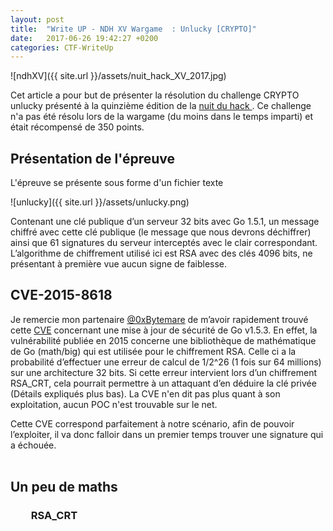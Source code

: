```yaml
---
layout: post
title:  "Write UP - NDH XV Wargame  : Unlucky [CRYPTO]"
date:   2017-06-26 19:42:27 +0200
categories: CTF-WriteUp
---
```


![ndhXV]({{ site.url }}/assets/nuit_hack_XV_2017.jpg)

Cet article a pour but de présenter la résolution du challenge CRYPTO unlucky présenté à la quinzième édition de la <a href="https://nuitduhack.com"> nuit du hack </a>. Ce challenge n'a pas été résolu lors de la wargame (du moins dans le temps imparti) et était récompensé de 350 points.
<br/>


<h2> <b>Présentation de l'épreuve </b></h2>

L'épreuve se présente sous forme d'un fichier texte

![unlucky]({{ site.url }}/assets/unlucky.png)

Contenant une clé publique d’un serveur 32 bits avec Go 1.5.1, un message chiffré avec cette clé publique (le message que nous devrons déchiffrer) ainsi que 61 signatures du serveur interceptés avec le clair correspondant.
L’algorithme de chiffrement utilisé ici est RSA avec des clés 4096 bits, ne présentant à première vue aucun signe de faiblesse.

<h2><b>CVE-2015-8618</b></h2>
Je remercie mon partenaire <a href="https://twitter.com/0xBytemare">@0xBytemare</a> de m’avoir rapidement trouvé cette <a href = "http://www.openwall.com/lists/oss-security/2016/01/13/7">CVE</a> concernant une mise à jour de sécurité de Go v1.5.3.
En effet, la vulnérabilité publiée en 2015 concerne une bibliothèque de mathématique de Go (math/big) qui est utilisée pour le chiffrement RSA. Celle ci a la probabilité d’effectuer une erreur de calcul de 1/2^26 (1 fois sur 64 millions) sur une architecture 32 bits. Si cette erreur intervient lors d’un chiffrement RSA_CRT, cela pourrait permettre à un attaquant d’en déduire la clé privée (Détails expliqués plus bas). La CVE n'en dit pas plus quant à son exploitation, aucun POC n'est trouvable sur le net.

Cette CVE correspond parfaitement à notre scénario, afin de pouvoir l’exploiter, il va donc falloir dans un premier temps trouver une signature qui a échouée.
<br/><br/>


<h2><b>Un peu de maths</b></h2>
<h3>&emsp;&emsp;RSA_CRT</h3>
